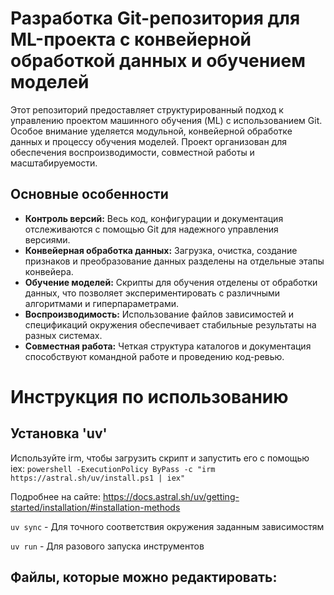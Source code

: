 # Разработка Git-репозитория для ML-проекта с конвейерной обработкой данных и обучением моделей

Этот репозиторий предоставляет структурированный подход к управлению проектом машинного обучения (ML) с использованием Git. Особое внимание уделяется модульной, конвейерной обработке данных и процессу обучения моделей. Проект организован для обеспечения воспроизводимости, совместной работы и масштабируемости.

## Основные особенности

- **Контроль версий:** Весь код, конфигурации и документация отслеживаются с помощью Git для надежного управления версиями.
- **Конвейерная обработка данных:** Загрузка, очистка, создание признаков и преобразование данных разделены на отдельные этапы конвейера.
- **Обучение моделей:** Скрипты для обучения отделены от обработки данных, что позволяет экспериментировать с различными алгоритмами и гиперпараметрами.
- **Воспроизводимость:** Использование файлов зависимостей и спецификаций окружения обеспечивает стабильные результаты на разных системах.
- **Совместная работа:** Четкая структура каталогов и документация способствуют командной работе и проведению код-ревью.

# Инструкция по использованию
## Установка 'uv'
Используйте irm, чтобы загрузить скрипт и запустить его с помощью iex:
`powershell -ExecutionPolicy ByPass -c "irm https://astral.sh/uv/install.ps1 | iex"`

Подробнее на сайте: https://docs.astral.sh/uv/getting-started/installation/#installation-methods

`uv sync` - Для точного соответствия окружения заданным зависимостям

`uv run` - Для разового запуска инструментов

## Файлы, которые можно редактировать:

